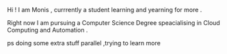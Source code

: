 Hi ! I am Monis , currrently a student learning and yearning for more .

Right now I am pursuing a Computer Science Degree speacialising in Cloud Computing and Automation .

ps doing some extra stuff parallel ,trying to learn more
